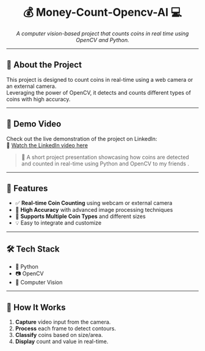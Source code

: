<h1 align="center">💰 Money-Count-Opencv-AI 💻</h1>

<p align="center">
  <em>A computer vision-based project that counts coins in real time using OpenCV and Python.</em>
</p>

---

## 🧠 About the Project

This project is designed to count coins in real-time using a web camera or an external camera.  
Leveraging the power of OpenCV, it detects and counts different types of coins with high accuracy.

---



## 🎥 Demo Video

Check out the live demonstration of the project on LinkedIn:  
🔗 [Watch the LinkedIn video here](https://www.linkedin.com/feed/update/urn:li:ugcPost:7222140275710648320/)

> 🧠 A short project presentation showcasing how coins are detected and counted in real-time using Python and OpenCV to my friends .


---

## 🚀 Features

- ✅ **Real-time Coin Counting** using webcam or external camera  
- 🎯 **High Accuracy** with advanced image processing techniques  
- 🔄 **Supports Multiple Coin Types** and different sizes  
- 💡 Easy to integrate and customize

---

## 🛠️ Tech Stack

- 🐍 Python  
- 📷 OpenCV  
- 🧠 Computer Vision

---

## 🧪 How It Works

1. **Capture** video input from the camera.  
2. **Process** each frame to detect contours.  
3. **Classify** coins based on size/area.  
4. **Display** count and value in real-time.



